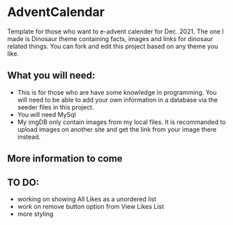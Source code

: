 # AdventCalendar 

Template for those who want to e-advent calender for Dec. 2021. The one I made is Dinosaur theme containing facts, images and links for dinosaur related things.  You can fork and edit this project based on any theme you like. 

## What you will need: 
* This is for those who are have some knowledge in programming. You will need to be able to add your own information in a database via the seeder files in this project. 
* You will need MySql
* My imgDB only contain images from my local files. It is recommanded to upload images on another site and get the link from your image there instead.

## More information to come 

## TO DO:
* working on showing All Likes as a unordered list
* work on remove button option from View Likes List 
* more styling 

